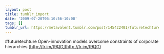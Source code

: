 ```yaml
---
layout: post
title: tumblr_import
date: '2009-07-20T06:10:56-10:00'
tags: []
tumblr_url: https://metavalent.tumblr.com/post/145422401/futuretechture-open-innovation-models-overcome
---
```

#futuretechture Open-innovation models overcome constraints of corporate hierarchies [http://tr.im/t9QG](http://tr.im/t9QG)

